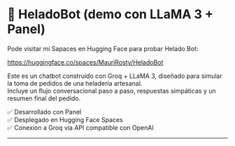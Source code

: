 # 🍨 HeladoBot (demo con LLaMA 3 + Panel)

Pode visitar mi Sapaces en Hugging  Face para probar Helado Bot: 

https://huggingface.co/spaces/MauriRosty/HeladoBot

Este es un chatbot construido con Groq + LLaMA 3, diseñado para simular la toma de pedidos de una heladería artesanal.  
Incluye un flujo conversacional paso a paso, respuestas simpáticas y un resumen final del pedido.

✅ Desarrollado con Panel  
✅ Desplegado en Hugging Face Spaces  
✅ Conexión a Groq vía API compatible con OpenAI

---
